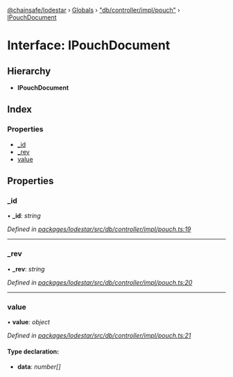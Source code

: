 [@chainsafe/lodestar](../README.md) › [Globals](../globals.md) › ["db/controller/impl/pouch"](../modules/_db_controller_impl_pouch_.md) › [IPouchDocument](_db_controller_impl_pouch_.ipouchdocument.md)

# Interface: IPouchDocument

## Hierarchy

* **IPouchDocument**

## Index

### Properties

* [_id](_db_controller_impl_pouch_.ipouchdocument.md#_id)
* [_rev](_db_controller_impl_pouch_.ipouchdocument.md#_rev)
* [value](_db_controller_impl_pouch_.ipouchdocument.md#value)

## Properties

###  _id

• **_id**: *string*

*Defined in [packages/lodestar/src/db/controller/impl/pouch.ts:19](https://github.com/ChainSafe/lodestar/blob/a092bb827/packages/lodestar/src/db/controller/impl/pouch.ts#L19)*

___

###  _rev

• **_rev**: *string*

*Defined in [packages/lodestar/src/db/controller/impl/pouch.ts:20](https://github.com/ChainSafe/lodestar/blob/a092bb827/packages/lodestar/src/db/controller/impl/pouch.ts#L20)*

___

###  value

• **value**: *object*

*Defined in [packages/lodestar/src/db/controller/impl/pouch.ts:21](https://github.com/ChainSafe/lodestar/blob/a092bb827/packages/lodestar/src/db/controller/impl/pouch.ts#L21)*

#### Type declaration:

* **data**: *number[]*
